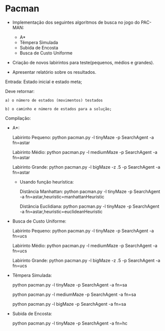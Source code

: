 # Pacman

- Implementação dos seguintes algoritmos de busca no jogo do PAC-MAN:
    - A*
    - Têmpera Simulada
    - Subida de Encosta
    - Busca de Custo Uniforme

- Criação de novos labirintos para teste(pequenos, médios e grandes).

- Apresentar relatório sobre os resultados.

Entrada: Estado inicial e estado meta;

Deve retornar: 

    a) o número de estados (movimentos) testados

    b) o caminho e número de estados para a solução;


Compilação:

- A*:

    Labirinto Pequeno: python pacman.py -l tinyMaze -p SearchAgent -a fn=astar

    Labirinto Médio: python pacman.py -l mediumMaze -p SearchAgent -a fn=astar

    Labirinto Grande: python pacman.py -l bigMaze -z .5 -p SearchAgent -a fn=astar

    - Usando função heurística:

         Distância Manhattan:  python pacman.py -l tinyMaze -p SearchAgent -a fn=astar,heuristic=manhattanHeuristic

         Distância Euclidiana: python pacman.py -l tinyMaze -p SearchAgent -a fn=astar,heuristic=euclideanHeuristic


- Busca de Custo Uniforme: 

    Labirinto Pequeno: python pacman.py -l tinyMaze -p SearchAgent -a fn=ucs

    Labirinto Médio: python pacman.py -l mediumMaze -p SearchAgent -a fn=ucs

    Labirinto Grande: python pacman.py -l bigMaze -z .5 -p SearchAgent -a fn=ucs

- Têmpera Simulada:
    
    python pacman.py -l tinyMaze -p SearchAgent -a fn=sa
    
    python pacman.py -l mediumMaze -p SearchAgent -a fn=sa
    
    python pacman.py -l bigMaze -p SearchAgent -a fn=sa

- Subida de Encosta:
    
    python pacman.py -l tinyMaze -p SearchAgent -a fn=hc

